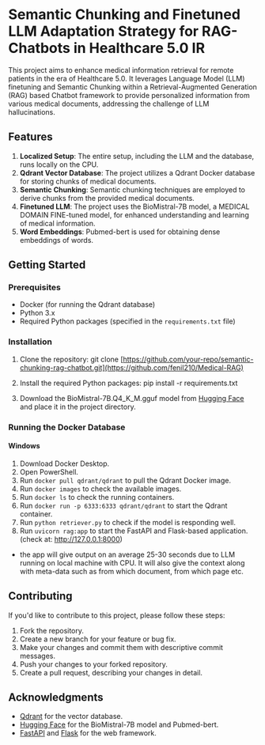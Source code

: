 # Semantic Chunking and Finetuned LLM Adaptation Strategy for RAG-Chatbots in Healthcare 5.0 IR

This project aims to enhance medical information retrieval for remote patients in the era of Healthcare 5.0. It leverages Language Model (LLM) finetuning and Semantic Chunking within a Retrieval-Augmented Generation (RAG) based Chatbot framework to provide personalized information from various medical documents, addressing the challenge of LLM hallucinations.

## Features

1. **Localized Setup**: The entire setup, including the LLM and the database, runs locally on the CPU.
2. **Qdrant Vector Database**: The project utilizes a Qdrant Docker database for storing chunks of medical documents.
3. **Semantic Chunking**: Semantic chunking techniques are employed to derive chunks from the provided medical documents.
4. **Finetuned LLM**: The project uses the BioMistral-7B model, a MEDICAL DOMAIN FINE-tuned model, for enhanced understanding and learning of medical information.
5. **Word Embeddings**: Pubmed-bert is used for obtaining dense embeddings of words.

## Getting Started

### Prerequisites

- Docker (for running the Qdrant database)
- Python 3.x
- Required Python packages (specified in the `requirements.txt` file)

### Installation

1. Clone the repository: git clone [https://github.com/your-repo/semantic-chunking-rag-chatbot.git](https://github.com/fenil210/Medical-RAG)

2. Install the required Python packages: pip install -r requirements.txt

3. Download the BioMistral-7B.Q4_K_M.gguf model from [Hugging Face](https://huggingface.co/MaziyarPanahi/BioMistral-7B-GGUF) and place it in the project directory.

### Running the Docker Database

#### Windows

1. Download Docker Desktop.
2. Open PowerShell.
3. Run `docker pull qdrant/qdrant` to pull the Qdrant Docker image.
4. Run `docker images` to check the available images.
5. Run `docker ls` to check the running containers.
6. Run `docker run -p 6333:6333 qdrant/qdrant` to start the Qdrant container.
7. Run `python retriever.py` to check if the model is responding well.
8. Run `uvicorn rag:app` to start the FastAPI and Flask-based application. (check at:  http://127.0.0.1:8000)
- the app will give output on an average 25-30 seconds due to LLM running on local machine with CPU. It will also give the context along with meta-data such as from which document, from which page etc. 


## Contributing

If you'd like to contribute to this project, please follow these steps:

1. Fork the repository.
2. Create a new branch for your feature or bug fix.
3. Make your changes and commit them with descriptive commit messages.
4. Push your changes to your forked repository.
5. Create a pull request, describing your changes in detail.

## Acknowledgments

- [Qdrant](https://qdrant.tech/) for the vector database.
- [Hugging Face](https://huggingface.co/) for the BioMistral-7B model and Pubmed-bert.
- [FastAPI](https://fastapi.tiangolo.com/) and [Flask](https://flask.palletsprojects.com/) for the web framework.
